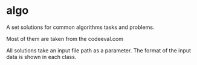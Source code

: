 algo
====

A set solutions for common algorithms tasks and problems.

Most of them are taken from the codeeval.com

All solutions take an input file path as a parameter.
The format of the input data is shown in each class.